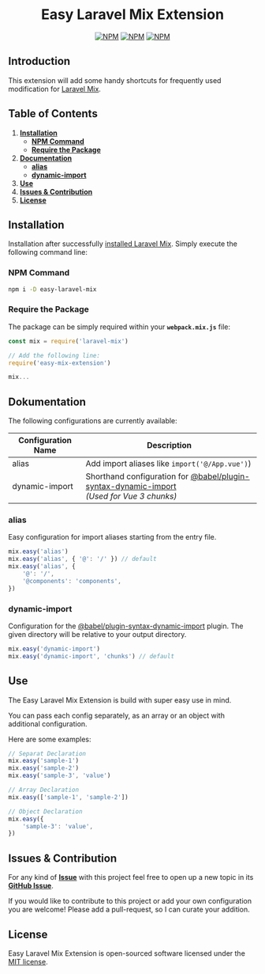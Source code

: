 <h1 align="center">Easy Laravel Mix Extension</h1>

<p align="center">
    <a href="https://www.npmjs.com/package/easy-mix-extension"><img src="https://img.shields.io/npm/v/easy-mix-extension.svg?color=success" alt="NPM"></a>
    <a href="https://npmcharts.com/compare/easy-mix-extension?minimal=true"><img src="https://img.shields.io/npm/dt/easy-mix-extension.svg" alt="NPM"></a>
    <a href="https://www.npmjs.com/package/easy-mix-extension"><img src="https://img.shields.io/npm/l/easy-mix-extension.svg" alt="NPM"></a>
</p>



## Introduction

This extension will add some handy shortcuts for frequently used modification for [Laravel Mix](https://github.com/JeffreyWay/laravel-mix).



## Table of Contents

1. [**Installation**](#installation)
    - [**NPM Command**](#npm-command)
    - [**Require the Package**](#require-the-package)
1. [**Documentation**](#documentation)
    - [**alias**](#alias)
    - [**dynamic-import**](#dynamic-import)
1. [**Use**](#use)
1. [**Issues & Contribution**](#issues--contribution)
1. [**License**](#license)



## Installation

Installation after successfully [installed Laravel Mix](https://laravel-mix.com/docs/5.0/installation). Simply execute the following command line:



### NPM Command

```sh
npm i -D easy-laravel-mix
```



### Require the Package

The package can be simply required within your **`webpack.mix.js`** file:

```js
const mix = require('laravel-mix')

// Add the following line:
require('easy-mix-extension')

mix...
```


## Dokumentation

The following configurations are currently available:

|Configuration Name|Description|
|-|-|
|alias|Add import aliases like `import('@/App.vue')`)|
|dynamic-import|Shorthand configuration for [@babel/plugin-syntax-dynamic-import](https://babeljs.io/docs/en/babel-plugin-syntax-dynamic-import)<br>*(Used for Vue 3 chunks)*|


### alias

Easy configuration for import aliases starting from the entry file.

```js
mix.easy('alias')
mix.easy('alias', { '@': '/' }) // default
mix.easy('alias', {
    '@': '/',
    '@components': 'components',
})
```


### dynamic-import

Configuration for the [@babel/plugin-syntax-dynamic-import](https://babeljs.io/docs/en/babel-plugin-syntax-dynamic-import) plugin. The given directory will be relative to your output directory.

```js
mix.easy('dynamic-import')
mix.easy('dynamic-import', 'chunks') // default
```



## Use

The Easy Laravel Mix Extension is build with super easy use in mind.

You can pass each config separately, as an array or an object with additional configuration.

Here are some examples:

```js
// Separat Declaration
mix.easy('sample-1')
mix.easy('sample-2')
mix.easy('sample-3', 'value')

// Array Declaration
mix.easy(['sample-1', 'sample-2'])

// Object Declaration
mix.easy({
    'sample-3': 'value',
})
```



## Issues & Contribution

For any kind of [**Issue**](https://github.com/danielneubert/easy-mix-extension/issues) with this project feel free to open up a new topic in its [**GitHub Issue**](https://github.com/danielneubert/easy-mix-extension/issues).

If you would like to contribute to this project or add your own configuration you are welcome! Please add a pull-request, so I can curate your addition.



## License

Easy Laravel Mix Extension is open-sourced software licensed under the [MIT license](http://opensource.org/licenses/MIT).
